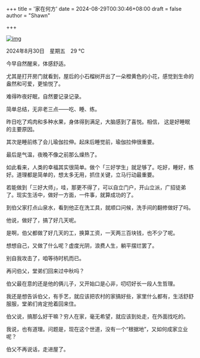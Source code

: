 +++
title = '家在何方'
date = 2024-08-29T00:30:46+08:00
draft = false
author = "Shawn"


+++

[
![img](https://img.aiyi.uk/202408301114881.png)](https://img.aiyi.uk/202408301114881.png)



2024年8月30日　星期五　29 ℃

今早自然醒来，体感舒适。

尤其是打开房门就看到，屋后的小石榴树开出了一朵橙黄色的小花，感觉到生命的盎然和可爱，更愉悦了。

难得昨夜好眠，自然要记录记录。

简单总结，无非老三点——吃、睡、练。

昨日吃了鸡肉和多种水果，身体得到满足，大脑感到了喜悦。相信， 这是好睡眠的主要原因。

其次是睡前练了会儿瑜伽拉伸。起床后睡觉前，瑜伽拉伸很重要。

最后是气温，夜晚不像之前那么燥热了。

如此看来，人类的幸福其实很简单。做个「三好学生」就足够了。吃好，睡好，练好。道理都是简单的，想太多无用，抓住关键，立马行动最重要。

若能做到「三好大师」，哇，那更不得了，可以自立门户，开山立派，广招徒弟了。现实生活中，做好一方面，一件事，就算成功的了。

到伯父家打点山泉水，看到他正在洗工具，就顺口问候，洗手间的翻修做好了吗。

他说，做好了，搞了好几天呢。

是啊，伯父都做了好几天的工，换算工资，一天两三百块钱，也不少了呢。

想想自己，又做了什么呢？虚度光阴，浪费人生，躺平摆烂罢了。

别自我攻击了，咱等待时机而已。

再问伯父，堂弟们回来过中秋吗？

伯父最在意的还是他的俩儿子，又开始口是心非，叨叨好长一段人生哲理。

我还是想告诉伯父，有手艺，就应该把农村的家搞好些，家里什么都有，生活舒舒服服，堂弟们肯定抢着回来住。

伯父说，搞那么好干嘛？穷人在家，毫无希望，就应该到处走，在外面找吃的。

我说，也有道理。问题是，现在这个世道，没有一个“根据地”，又如何成家立业呢？

伯父不再说话，走进屋了。
